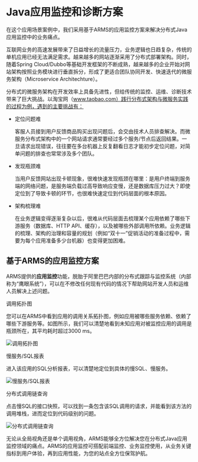 # Java应用监控和诊断方案

在这个应用场景案例中，我们采用基于ARMS的应用监控方案来解决分布式Java应用监控中的业务痛点。

互联网业务的高速发展带来了日益增长的流量压力，业务逻辑也日趋复杂，传统的单机应用已经无法满足需求。越来越多的网站逐渐采用了分布式部署架构。同时，随着Spring Cloud/Dubbo等基础开发框架的不断成熟，越来越多的企业开始对网站架构按照业务模块进行垂直拆分，形成了更适合团队协同开发、快速迭代的微服务架构（Microservice Architechture）。

分布式的微服务架构在开发效率上具备先进性，但给传统的监控、运维、诊断技术带来了巨大挑战。以淘宝网（www.taobao.com）践行分布式架构与微服务实践的过程为例，遇到的主要挑战有：

-   定位问题难

    客服人员接到用户反馈商品购买出现问题后，会交由技术人员排查解决。而微服务分布式架构中的一个网站请求通常要经过多个服务/节点后返回结果。一旦请求出现错误，往往要在多台机器上反复翻看日志才能初步定位问题，对简单问题的排查也常常涉及多个团队。

-   发现瓶颈难

    当用户反馈网站出现卡顿现象，很难快速发现瓶颈在哪里：是用户终端到服务端的网络问题，是服务端负载过高导致响应变慢，还是数据库压力过大？即使定位到了导致卡顿的环节，也很难快速定位到代码层面的根本原因。

-   架构梳理难

    在业务逻辑变得逐渐复杂以后，很难从代码层面去梳理某个应用依赖了哪些下游服务（数据库、HTTP API、缓存），以及被哪些外部调用所依赖。业务逻辑的梳理、架构的治理和容量的规划（例如“双十一”促销活动的准备过程中，需要为每个应用准备多少台机器）也变得更加困难。


## 基于ARMS的应用监控方案

ARMS提供的**应用监控**功能，脱胎于阿里巴巴内部的分布式跟踪与监控系统（内部称为“鹰眼系统”），可以在不修改任何现有代码的情况下帮助网站开发人员和运维人员解决上述问题。

调用拓扑图

您可以在ARMS中看到应用的调用关系拓扑图，例如应用被哪些服务依赖、依赖了哪些下游服务等。如图所示，我们可以清楚地看到未知应用对被监控应用的调用是瓶颈所在，其平均耗时超过3000 ms。

![调用拓扑图](https://static-aliyun-doc.oss-accelerate.aliyuncs.com/assets/img/zh-CN/8641934751/p43318.png)

慢服务/SQL报表

进入该应用的SQL分析报表，可以清楚地定位到具体的慢SQL、慢服务。

![慢服务/SQL报表](https://static-aliyun-doc.oss-accelerate.aliyuncs.com/assets/img/zh-CN/8641934751/p42273.png)

分布式调用链查询

点击慢SQL的接口快照，可以找到一条包含该SQL调用的请求，并能看到该方法的调用堆栈，进而定位到代码级别的问题。

![分布式调用链查询](https://static-aliyun-doc.oss-accelerate.aliyuncs.com/assets/img/zh-CN/8641934751/p43319.png)

无论从全局视角还是单个调用视角，ARMS能够全方位解决您在分布式Java应用监控领域的痛点。ARMS的应用监控可搭配前端监控、业务监控使用，从业务关键指标到用户体验，再到应用性能，为您的站点全方位保驾护航。

